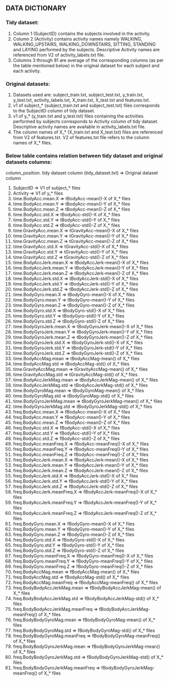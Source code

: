 ## DATA DICTIONARY

### Tidy dataset: 

1.	Column 1 (SubjectID) contains the subjects involved in the activity.
2.	Column 2 (Activity) contains activity names namely WALKING, WALKING_UPSTAIRS, WALKING_DOWNSTAIRS, SITTING, STANDING and LAYING performed by the subjects. Descriptive Activity names are referenced from V2 of activity_labels.txt file.  
3.	Columns 3 through 81 are average of the corresponding columns (as per the table mentioned below) in the original dataset for each subject and each activity.

### Original datasets: 

1. Datasets used are: subject_train.txt, subject_test.txt, y_train.txt, y_test.txt, activity_labels.txt, X_train.txt, X_test.txt and features.txt. 
2. v1 of subject_* (subject_train.txt and subject_test.txt) files corresponds to the SubjectID column of tidy dataset.
3. v1 of y_* (y_train.txt and y_test.txt) files containing the activities performed by subjects corresponds to Activity column of tidy dataset. Descriptive activity names are available in activity_labels.txt file.
4. The column names of X_* (X_train.txt and X_test.txt) files are referenced from V2 of features.txt. V2 of features.txt file refers to the column names of X_* files.

### Below table contains relation between tidy dataset and original datasets columns:

column_position. tidy dataset column (tidy_dataset.txt) => Original dataset column

1.	SubjectID =>	        V1 of subject_* files
2.	Activity  =>	        V1 of y_* files 
3.	time.BodyAcc.mean.X =>	tBodyAcc-mean()-X of X_* files
4.	time.BodyAcc.mean.Y =>	tBodyAcc-mean()-Y of X_* files
5.	time.BodyAcc.mean.Z =>	tBodyAcc-mean()-Z of X_* files
6.	time.BodyAcc.std.X =>	tBodyAcc-std()-X of X_* files
7.	time.BodyAcc.std.Y =>	tBodyAcc-std()-Y of X_* files
8.	time.BodyAcc.std.Z =>	tBodyAcc-std()-Z of X_* files
9.	time.GravityAcc.mean.X =>	tGravityAcc-mean()-X of X_* files
10.	time.GravityAcc.mean.Y =>	tGravityAcc-mean()-Y of X_* files
11.	time.GravityAcc.mean.Z =>	tGravityAcc-mean()-Z of X_* files
12.	time.GravityAcc.std.X =>	tGravityAcc-std()-X of X_* files
13.	time.GravityAcc.std.Y =>	tGravityAcc-std()-Y of X_* files
14.	time.GravityAcc.std.Z =>	tGravityAcc-std()-Z of X_* files
15.	time.BodyAccJerk.mean.X	=> tBodyAccJerk-mean()-X of X_* files
16.	time.BodyAccJerk.mean.Y	=> tBodyAccJerk-mean()-Y of X_* files
17.	time.BodyAccJerk.mean.Z	=> tBodyAccJerk-mean()-Z of X_* files
18.	time.BodyAccJerk.std.X => tBodyAccJerk-std()-X of X_* files
19.	time.BodyAccJerk.std.Y =>	tBodyAccJerk-std()-Y of X_* files
20.	time.BodyAccJerk.std.Z =>	tBodyAccJerk-std()-Z of X_* files
21.	time.BodyGyro.mean.X =>	tBodyGyro-mean()-X of X_* files
22.	time.BodyGyro.mean.Y =>	tBodyGyro-mean()-Y of X_* files
23.	time.BodyGyro.mean.Z =>	tBodyGyro-mean()-Z of X_* files
24.	time.BodyGyro.std.X =>	tBodyGyro-std()-X of X_* files
25.	time.BodyGyro.std.Y =>	tBodyGyro-std()-Y of X_* files
26.	time.BodyGyro.std.Z =>	tBodyGyro-std()-Z of X_* files
27.	time.BodyGyroJerk.mean.X =>	tBodyGyroJerk-mean()-X of X_* files
28.	time.BodyGyroJerk.mean.Y =>	tBodyGyroJerk-mean()-Y of X_* files
29.	time.BodyGyroJerk.mean.Z =>	tBodyGyroJerk-mean()-Z of X_* files
30.	time.BodyGyroJerk.std.X =>	tBodyGyroJerk-std()-X of X_* files
31.	time.BodyGyroJerk.std.Y =>	tBodyGyroJerk-std()-Y of X_* files
32.	time.BodyGyroJerk.std.Z =>	tBodyGyroJerk-std()-Z of X_* files
33.	time.BodyAccMag.mean =>	tBodyAccMag-mean() of X_* files
34.	time.BodyAccMag.std =>	tBodyAccMag-std() of X_* files
35.	time.GravityAccMag.mean =>	tGravityAccMag-mean() of X_* files
36.	time.GravityAccMag.std =>	tGravityAccMag-std() of X_* files
37.	time.BodyAccJerkMag.mean =>	tBodyAccJerkMag-mean() of X_* files
38.	time.BodyAccJerkMag.std =>	tBodyAccJerkMag-std() of X_* files
39.	time.BodyGyroMag.mean =>	tBodyGyroMag-mean() of X_* files
40.	time.BodyGyroMag.std =>	tBodyGyroMag-std() of X_* files
41.	time.BodyGyroJerkMag.mean =>	tBodyGyroJerkMag-mean() of X_* files
42.	time.BodyGyroJerkMag.std =>	tBodyGyroJerkMag-std() of X_* files
43.	freq.BodyAcc.mean.X =>	fBodyAcc-mean()-X of X_* files
44.	freq.BodyAcc.mean.Y =>	fBodyAcc-mean()-Y of X_* files
45.	freq.BodyAcc.mean.Z =>	fBodyAcc-mean()-Z of X_* files
46.	freq.BodyAcc.std.X =>	fBodyAcc-std()-X of X_* files
47.	freq.BodyAcc.std.Y =>	fBodyAcc-std()-Y of X_* files
48.	freq.BodyAcc.std.Z =>	fBodyAcc-std()-Z of X_* files
49.	freq.BodyAcc.meanFreq.X =>	fBodyAcc-meanFreq()-X of X_* files
50.	freq.BodyAcc.meanFreq.Y =>	fBodyAcc-meanFreq()-Y of X_* files
51.	freq.BodyAcc.meanFreq.Z =>	fBodyAcc-meanFreq()-Z of X_* files
52.	freq.BodyAccJerk.mean.X =>	fBodyAccJerk-mean()-X of X_* files
53.	freq.BodyAccJerk.mean.Y =>	fBodyAccJerk-mean()-Y of X_* files
54.	freq.BodyAccJerk.mean.Z =>	fBodyAccJerk-mean()-Z of X_* files
55.	freq.BodyAccJerk.std.X =>	fBodyAccJerk-std()-X of X_* files
56.	freq.BodyAccJerk.std.Y =>	fBodyAccJerk-std()-Y of X_* files
57.	freq.BodyAccJerk.std.Z =>	fBodyAccJerk-std()-Z of X_* files
58.	freq.BodyAccJerk.meanFreq.X =>	fBodyAccJerk-meanFreq()-X of X_* files
59.	freq.BodyAccJerk.meanFreq.Y =>	fBodyAccJerk-meanFreq()-Y of X_* files
60.	freq.BodyAccJerk.meanFreq.Z =>	fBodyAccJerk-meanFreq()-Z of X_* files
61.	freq.BodyGyro.mean.X =>	fBodyGyro-mean()-X of X_* files
62.	freq.BodyGyro.mean.Y =>	fBodyGyro-mean()-Y of X_* files
63.	freq.BodyGyro.mean.Z =>	fBodyGyro-mean()-Z of X_* files
64.	freq.BodyGyro.std.X =>	fBodyGyro-std()-X of X_* files
65.	freq.BodyGyro.std.Y =>	fBodyGyro-std()-Y of X_* files
66.	freq.BodyGyro.std.Z =>	fBodyGyro-std()-Z of X_* files
67.	freq.BodyGyro.meanFreq.X =>	fBodyGyro-meanFreq()-X of X_* files
68.	freq.BodyGyro.meanFreq.Y =>	fBodyGyro-meanFreq()-Y of X_* files
69.	freq.BodyGyro.meanFreq.Z =>	fBodyGyro-meanFreq()-Z of X_* files
70.	freq.BodyAccMag.mean =>	fBodyAccMag-mean() of X_* files
71.	freq.BodyAccMag.std =>	fBodyAccMag-std() of X_* files
72.	freq.BodyAccMag.meanFreq =>	fBodyAccMag-meanFreq() of X_* files
73.	freq.BodyBodyAccJerkMag.mean =>	fBodyBodyAccJerkMag-mean() of X_* files
74.	freq.BodyBodyAccJerkMag.std =>	fBodyBodyAccJerkMag-std() of X_* files
75.	freq.BodyBodyAccJerkMag.meanFreq =>	fBodyBodyAccJerkMag-meanFreq() of X_* files
76.	freq.BodyBodyGyroMag.mean =>	fBodyBodyGyroMag-mean() of X_* files
77.	freq.BodyBodyGyroMag.std =>	fBodyBodyGyroMag-std() of X_* files
78.	freq.BodyBodyGyroMag.meanFreq =>	fBodyBodyGyroMag-meanFreq() of X_* files
79.	freq.BodyBodyGyroJerkMag.mean =>	fBodyBodyGyroJerkMag-mean() of X_* files
80.	freq.BodyBodyGyroJerkMag.std =>	fBodyBodyGyroJerkMag-std() of X_* files
81.	freq.BodyBodyGyroJerkMag.meanFreq =>	fBodyBodyGyroJerkMag-meanFreq() of X_* files

